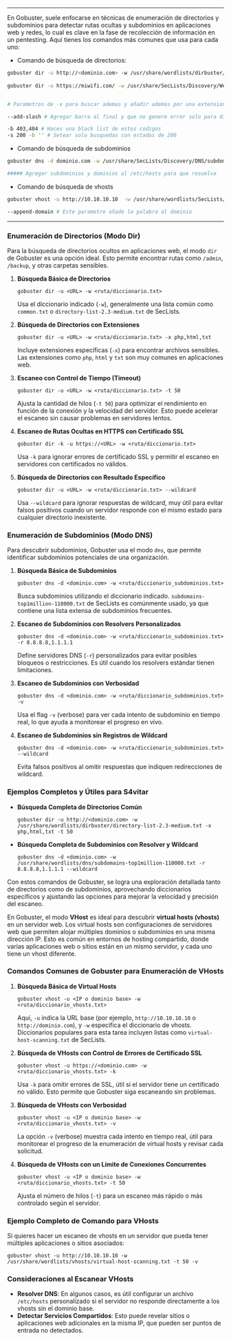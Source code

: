 
-------
En Gobuster, suele enfocarse en técnicas de enumeración de directorios y subdominios para detectar rutas ocultas y subdominios en aplicaciones web y redes, lo cual es clave en la fase de recolección de información en un pentesting. Aquí tienes los comandos más comunes que usa para cada uno:

- Comando de búsqueda de directorios:
```bash
gobuster dir -u http://<dominio.com> -w /usr/share/wordlists/dirbuster/directory-list-2.3-medium.txt -x php,html,txt -t 50 # Diccionario Wordlist
 
gobuster dir -u https://miwifi.com/ -w /usr/share/SecLists/Discovery/Web-Content/directory-list-2.3-medium.txt -t 200 # Diccionario Seclist


# Parametros de -x para buscar ademas y añadir ademas por una extension y parametro -t para crar hilos

--add-slash # Agregar barra al final y que no genere error solo para directorios

-b 403,404 # Haces una black list de estos codigos
-s 200 -b '' # Setear solo busquedas con estados de 200
```

- Comando de búsqueda de subdominios 
```bash
gobuster dns -d dominio.com -w /usr/share/SecLists/Discovery/DNS/subdomains-top1million-20000.txt -t 50

##### Agregar subdominios y dominios al /etc/hosts para que resuelva 
```



 - Comando de búsqueda de vhosts
```bash
gobuster vhost -u http://10.10.10.10  -w /usr/share/wordlists/SecLists/Discovery/DNS/subdomains-top1million-5000.txt -t 50  -o gobuster_vhost_http.txt

--append-domain # Este parametro añade la palabra al dominio
```





---

### Enumeración de Directorios (Modo Dir)

Para la búsqueda de directorios ocultos en aplicaciones web, el modo `dir` de Gobuster es una opción ideal. Esto permite encontrar rutas como `/admin`, `/backup`, y otras carpetas sensibles.

1. **Búsqueda Básica de Directorios**
    
    
    `gobuster dir -u <URL> -w <ruta/diccionario.txt>`
    
    Usa el diccionario indicado (`-w`), generalmente una lista común como `common.txt` o `directory-list-2.3-medium.txt` de SecLists.
    
2. **Búsqueda de Directorios con Extensiones**
    
    `gobuster dir -u <URL> -w <ruta/diccionario.txt> -x php,html,txt`
    
    Incluye extensiones específicas (`-x`) para encontrar archivos sensibles. Las extensiones como `php`, `html` y `txt` son muy comunes en aplicaciones web.
    
3. **Escaneo con Control de Tiempo (Timeout)**
    
    
    `gobuster dir -u <URL> -w <ruta/diccionario.txt> -t 50`
    
    Ajusta la cantidad de hilos (`-t 50`) para optimizar el rendimiento en función de la conexión y la velocidad del servidor. Esto puede acelerar el escaneo sin causar problemas en servidores lentos.
    
4. **Escaneo de Rutas Ocultas en HTTPS con Certificado SSL**
    
    
    `gobuster dir -k -u https://<URL> -w <ruta/diccionario.txt>`
    
    Usa `-k` para ignorar errores de certificado SSL y permitir el escaneo en servidores con certificados no válidos.
    
5. **Búsqueda de Directorios con Resultado Específico**
    
    
    `gobuster dir -u <URL> -w <ruta/diccionario.txt> --wildcard`
    
    Usa `--wildcard` para ignorar respuestas de wildcard, muy útil para evitar falsos positivos cuando un servidor responde con el mismo estado para cualquier directorio inexistente.
    

### Enumeración de Subdominios (Modo DNS)

Para descubrir subdominios, Gobuster usa el modo `dns`, que permite identificar subdominios potenciales de una organización.

1. **Búsqueda Básica de Subdominios**
    
    
    `gobuster dns -d <dominio.com> -w <ruta/diccionario_subdominios.txt>`
    
    Busca subdominios utilizando el diccionario indicado. `subdomains-top1million-110000.txt` de SecLists es comúnmente usado, ya que contiene una lista extensa de subdominios frecuentes.
    
2. **Escaneo de Subdominios con Resolvers Personalizados**
    
    
    `gobuster dns -d <dominio.com> -w <ruta/diccionario_subdominios.txt> -r 8.8.8.8,1.1.1.1`
    
    Define servidores DNS (`-r`) personalizados para evitar posibles bloqueos o restricciones. Es útil cuando los resolvers estándar tienen limitaciones.
    
3. **Escaneo de Subdominios con Verbosidad**
    

    
    `gobuster dns -d <dominio.com> -w <ruta/diccionario_subdominios.txt> -v`
    
    Usa el flag `-v` (verbose) para ver cada intento de subdominio en tiempo real, lo que ayuda a monitorear el progreso en vivo.
    
4. **Escaneo de Subdominios sin Registros de Wildcard**
    
    
    `gobuster dns -d <dominio.com> -w <ruta/diccionario_subdominios.txt> --wildcard`
    
    Evita falsos positivos al omitir respuestas que indiquen redirecciones de wildcard.
    

### Ejemplos Completos y Útiles para S4vitar

- **Búsqueda Completa de Directorios Común**
    

    `gobuster dir -u http://<dominio.com> -w /usr/share/wordlists/dirbuster/directory-list-2.3-medium.txt -x php,html,txt -t 50`
    
- **Búsqueda Completa de Subdominios con Resolver y Wildcard**
    
    
    `gobuster dns -d <dominio.com> -w /usr/share/wordlists/dns/subdomains-top1million-110000.txt -r 8.8.8.8,1.1.1.1 --wildcard`
    

Con estos comandos de Gobuster, se logra una exploración detallada tanto de directorios como de subdominios, aprovechando diccionarios específicos y ajustando las opciones para mejorar la velocidad y precisión del escaneo.

En Gobuster, el modo **VHost** es ideal para descubrir **virtual hosts (vhosts)** en un servidor web. Los virtual hosts son configuraciones de servidores web que permiten alojar múltiples dominios o subdominios en una misma dirección IP. Esto es común en entornos de hosting compartido, donde varias aplicaciones web o sitios están en un mismo servidor, y cada uno tiene un vhost diferente.

### Comandos Comunes de Gobuster para Enumeración de VHosts

1. **Búsqueda Básica de Virtual Hosts**
    
    
    
    `gobuster vhost -u <IP o dominio base> -w <ruta/diccionario_vhosts.txt>`
    
    Aquí, `-u` indica la URL base (por ejemplo, `http://10.10.10.10` o `http://dominio.com`), y `-w` especifica el diccionario de vhosts. Diccionarios populares para esta tarea incluyen listas como `virtual-host-scanning.txt` de SecLists.
    
2. **Búsqueda de VHosts con Control de Errores de Certificado SSL**
    
    
    `gobuster vhost -u https://<dominio.com> -w <ruta/diccionario_vhosts.txt> -k`
    
    Usa `-k` para omitir errores de SSL, útil si el servidor tiene un certificado no válido. Esto permite que Gobuster siga escaneando sin problemas.
    
3. **Búsqueda de VHosts con Verbosidad**
    
    
    `gobuster vhost -u <IP o dominio base> -w <ruta/diccionario_vhosts.txt> -v`
    
    La opción `-v` (verbose) muestra cada intento en tiempo real, útil para monitorear el progreso de la enumeración de virtual hosts y revisar cada solicitud.
    
4. **Búsqueda de VHosts con un Límite de Conexiones Concurrentes**
    
    
    `gobuster vhost -u <IP o dominio base> -w <ruta/diccionario_vhosts.txt> -t 50`
    
    Ajusta el número de hilos (`-t`) para un escaneo más rápido o más controlado según el servidor.
    

### Ejemplo Completo de Comando para VHosts

Si quieres hacer un escaneo de vhosts en un servidor que pueda tener múltiples aplicaciones o sitios asociados:


`gobuster vhost -u http://10.10.10.10 -w /usr/share/wordlists/vhosts/virtual-host-scanning.txt -t 50 -v`

### Consideraciones al Escanear VHosts

- **Resolver DNS**: En algunos casos, es útil configurar un archivo `/etc/hosts` personalizado si el servidor no responde directamente a los vhosts sin el dominio base.
- **Detectar Servicios Compartidos**: Esto puede revelar sitios o aplicaciones web adicionales en la misma IP, que pueden ser puntos de entrada no detectados.

